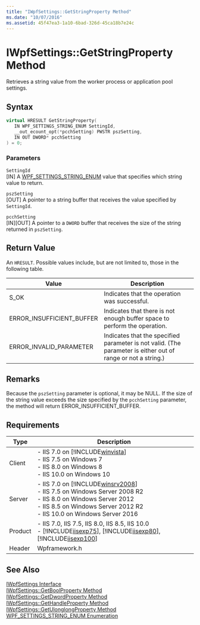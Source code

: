 ```yaml
---
title: "IWpfSettings::GetStringProperty Method"
ms.date: "10/07/2016"
ms.assetid: 45f47ea3-1a10-6bad-326d-45ca18b7e24c
---
```

# IWpfSettings::GetStringProperty Method
Retrieves a string value from the worker process or application pool settings.  
  
## Syntax  
  
```cpp  
virtual HRESULT GetStringProperty(  
   IN WPF_SETTINGS_STRING_ENUM SettingId,  
   __out_ecount_opt(*pcchSetting) PWSTR pszSetting,  
   IN OUT DWORD* pcchSetting  
) = 0;  
```  
  
### Parameters  
 `SettingId`  
 [IN] A [WPF_SETTINGS_STRING_ENUM](../../web-development-reference/native-code-api-reference/wpf-settings-string-enum-enumeration.md) value that specifies which string value to return.  
  
 `pszSetting`  
 [OUT] A pointer to a string buffer that receives the value specified by `SettingId`.  
  
 `pcchSetting`  
 [IN][OUT] A pointer to a `DWORD` buffer that receives the size of the string returned in `pszSetting`.  
  
## Return Value  
 An `HRESULT`. Possible values include, but are not limited to, those in the following table.  
  
|Value|Description|  
|-----------|-----------------|  
|S_OK|Indicates that the operation was successful.|  
|ERROR_INSUFFICIENT_BUFFER|Indicates that there is not enough buffer space to perform the operation.|  
|ERROR_INVALID_PARAMETER|Indicates that the specified parameter is not valid. (The parameter is either out of range or not a string.)|  
  
## Remarks  
 Because the `pszSetting` parameter is optional, it may be NULL. If the size of the string value exceeds the size specified by the `pcchSetting` parameter, the method will return ERROR_INSUFFICIENT_BUFFER.  
  
## Requirements  
  
|Type|Description|  
|----------|-----------------|  
|Client|-   IIS 7.0 on [!INCLUDE[winvista](../../wmi-provider/includes/winvista-md.md)]<br />-   IIS 7.5 on Windows 7<br />-   IIS 8.0 on Windows 8<br />-   IIS 10.0 on Windows 10|  
|Server|-   IIS 7.0 on [!INCLUDE[winsrv2008](../../wmi-provider/includes/winsrv2008-md.md)]<br />-   IIS 7.5 on Windows Server 2008 R2<br />-   IIS 8.0 on Windows Server 2012<br />-   IIS 8.5 on Windows Server 2012 R2<br />-   IIS 10.0 on Windows Server 2016|  
|Product|-   IIS 7.0, IIS 7.5, IIS 8.0, IIS 8.5, IIS 10.0<br />-   [!INCLUDE[iisexp75](../../web-development-reference/native-code-api-reference/includes/iisexp75-md.md)], [!INCLUDE[iisexp80](../../web-development-reference/native-code-api-reference/includes/iisexp80-md.md)], [!INCLUDE[iisexp100](../../web-development-reference/native-code-api-reference/includes/iisexp100-md.md)]|  
|Header|Wpframework.h|  
  
## See Also  
 [IWpfSettings Interface](../../web-development-reference/native-code-api-reference/iwpfsettings-interface.md)   
 [IWpfSettings::GetBoolProperty Method](../../web-development-reference/native-code-api-reference/iwpfsettings-getboolproperty-method.md)   
 [IWpfSettings::GetDwordProperty Method](../../web-development-reference/native-code-api-reference/iwpfsettings-getdwordproperty-method.md)   
 [IWpfSettings::GetHandleProperty Method](../../web-development-reference/native-code-api-reference/iwpfsettings-gethandleproperty-method.md)   
 [IWpfSettings::GetUlonglongProperty Method](../../web-development-reference/native-code-api-reference/iwpfsettings-getulonglongproperty-method.md)   
 [WPF_SETTINGS_STRING_ENUM Enumeration](../../web-development-reference/native-code-api-reference/wpf-settings-string-enum-enumeration.md)